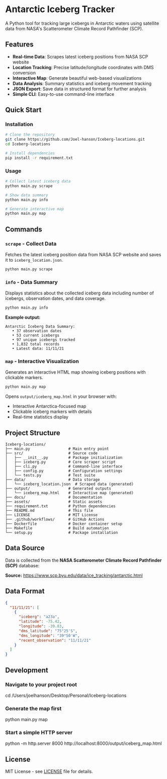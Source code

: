 # Antarctic Iceberg Tracker

A Python tool for tracking large icebergs in Antarctic waters using satellite data from NASA's Scatterometer Climate Record Pathfinder (SCP).

## Features

- **Real-time Data**: Scrapes latest iceberg positions from NASA SCP website
- **Location Tracking**: Precise latitude/longitude coordinates with DMS conversion
- **Interactive Map**: Generate beautiful web-based visualizations
- **Data Analysis**: Summary statistics and iceberg movement tracking
- **JSON Export**: Save data in structured format for further analysis
- **Simple CLI**: Easy-to-use command-line interface

## Quick Start

### Installation

```bash
# Clone the repository
git clone https://github.com/Joel-hanson/Iceberg-locations.git
cd Iceberg-locations

# Install dependencies
pip install -r requirement.txt
```

### Usage

```bash
# Collect latest iceberg data
python main.py scrape

# Show data summary
python main.py info

# Generate interactive map
python main.py map
```

## Commands

### `scrape` - Collect Data

Fetches the latest iceberg position data from NASA SCP website and saves it to `iceberg_location.json`.

```bash
python main.py scrape
```

### `info` - Data Summary

Displays statistics about the collected iceberg data including number of icebergs, observation dates, and data coverage.

```bash
python main.py info
```

**Example output:**

```
Antarctic Iceberg Data Summary:
   • 37 observation dates
   • 53 current icebergs
   • 97 unique icebergs tracked
   • 1,832 total records
   • Latest data: 11/11/21
```

### `map` - Interactive Visualization

Generates an interactive HTML map showing iceberg positions with clickable markers.

```bash
python main.py map
```

Opens `output/iceberg_map.html` in your browser with:

- Interactive Antarctica-focused map
- Clickable iceberg markers with details
- Real-time statistics display

## Project Structure

```
Iceberg-locations/
├── main.py                 # Main entry point
├── src/                    # Source code
│   ├── __init__.py         # Package initialization
│   ├── iceberg.py          # Core scraper script
│   ├── cli.py              # Command-line interface
│   ├── config.py           # Configuration settings
│   └── tests.py            # Test suite
├── data/                   # Data storage
│   └── iceberg_location.json  # Scraped data (generated)
├── output/                 # Generated outputs
│   └── iceberg_map.html    # Interactive map (generated)
├── docs/                   # Documentation
├── assets/                 # Static assets
├── requirement.txt         # Python dependencies
├── README.md               # This file
├── LICENSE                 # MIT License
├── .github/workflows/      # GitHub Actions
├── Dockerfile              # Docker container setup
├── Makefile                # Build automation
└── setup.py                # Package installation
```

## Data Source

Data is collected from the **NASA Scatterometer Climate Record Pathfinder (SCP)** database:

**Source:** <https://www.scp.byu.edu/data/ice_tracking/antarctic.html>

## Data Format

```json
{
  "11/11/21": [
    {
      "iceberg": "a23a",
      "latitude": -75.42,
      "longitude": -39.83,
      "dms_latitude": "75°25'S",
      "dms_longitude": "39°50'W",
      "recent_observation": "11/11/21"
    }
  ]
}
```

## Development

### Navigate to your project root

cd /Users/joelhanson/Desktop/Personal/Iceberg-locations

### Generate the map first

python main.py map

### Start a simple HTTP server

python -m http.server 8000
http://localhost:8000/output/iceberg_map.html

## License

MIT License - see [LICENSE](LICENSE) file for details.
